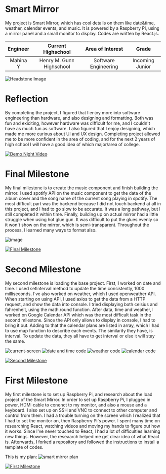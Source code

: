 ﻿# Smart Mirror
My project is Smart Mirror, which has cool details on them like date&time, weather, calendar events, and music. It is powered by a Raspberry Pi, using a mirror panel and a small monitor to display. Codes are written by React.js.

| **Engineer** | **Current Highschool** | **Area of Interest** | **Grade** |
|:--:|:--:|:--:|:--:|
| Mahina Y | Henry M. Gunn Highschool | Software Engineering | Incoming Junior

![Headstone Image](https://cdn.discordapp.com/attachments/632794105931628544/868193748914421780/unknown.png)

# Reflection
By completing the project, I figured that I enjoy more into software engineering than hardware, and also designing and formatting. Both was fun and exiciting, however hardware was difficult for me, and I couldn't have as much fun as software. I also figured that I enjoy designing, which made me more curious about UI and UX design. Completing project allowed me to be more confident in the area of coding, and for the next 2 years of high school I will have a good idea of which major/area of college.

[![Demo Night Video](https://res.cloudinary.com/marcomontalbano/image/upload/v1627064797/video_to_markdown/images/youtube--glrFa5X_bhg-c05b58ac6eb4c4700831b2b3070cd403.jpg)](https://www.youtube.com/watch?v=glrFa5X_bhg&ab_channel=BlueStampEng "Demo Night Video")

# Final Milestone
My final milestone is to create the music component and finish building the mirror. I used spotify API on the music component to get the data of the album cover and the song name of the current song playing in spotify. The most difficult part was the backend because I did not touch backend at all in this project, and I had to go slow to be accurate. It was a long pathway, but I still completed it within time. Finally, building up on actual mirror had a little struggle when using hot glue gun. It was difficult to put the glues evenly so it won't show on the mirror, which is semi-transparent. Throughout the process, I learned many ways to format also.

![image](https://user-images.githubusercontent.com/86208680/126826705-260d92fd-8812-43fc-aa72-cb4052ee29c3.png)

[![Final Milestone](https://res.cloudinary.com/marcomontalbano/image/upload/v1627061217/video_to_markdown/images/youtube--pV-glzvzfx4-c05b58ac6eb4c4700831b2b3070cd403.jpg)](https://www.youtube.com/watch?v=pV-glzvzfx4&ab_channel=BlueStampEng "Final Milestone")

# Second Milestone
My second milestone is loading the base project. First, I worked on date and time. I used setInterval method to update the time consistently, 1000 milliseconds. I've also worked on weather, which I used openweather API. When starting on using API, I used axios to get the data from a HTTP request, and show the data into console. I tried displaying both celsius and fahrenheit, using the math.round function. After data, time and weather, I worked on Google Calendar API which was the most difficult task in the second milestone. Since the API only allows to display in console, I had to bring it out. Adding to that the calendar plans are listed in array,  which I had to use map function to describe each events. The similarity they have, is interval. To update the data, they all have to get interval or else it will stay the same. 

![current-screen](https://user-images.githubusercontent.com/86208680/125990560-f2f45da7-f182-43a1-a131-23ec12521c8e.png)
![date and time code](https://user-images.githubusercontent.com/86208680/125989968-0dd969e4-0abb-4256-82b6-235e333ba5a3.png)
![weather code](https://user-images.githubusercontent.com/86208680/125990165-fa0ba0d6-872c-4778-8dd7-bdd840c1ec70.png)
![calendar code](https://user-images.githubusercontent.com/86208680/125990333-b042de9a-1bb2-4847-bc3e-0bd434b37b65.png)

[![Second Milestone](https://res.cloudinary.com/marcomontalbano/image/upload/v1627061264/video_to_markdown/images/youtube--kOc-aDEDqMg-c05b58ac6eb4c4700831b2b3070cd403.jpg)](https://www.youtube.com/watch?v=kOc-aDEDqMg&ab_channel=BlueStampEng "Second Milestone")

# First Milestone

My first milestone is to set up Raspberry Pi, and research about the load project of the Smart Mirror. In order to set up Raspberry Pi, I plugged in power, HDMI cable to conenct to my monitor, and also a mouse and a keyboard. I also set up on SSH and VNC to connect to other computer and control from them. I had a trouble turning on the screen which I realized that I had to set the monitor on, then Raspberry Pi's power. I spent many time on researching React, watching videos and moving my hands to figure out how it works. Since I've never touched to React, I had a lot of difficulties learning new things. However, the reseaarch helped me get clear idea of what React is. Afterwards, I forked a repository and followed the instructions to install a template of codes. 

This is my plan:
![smart mirror plan](https://user-images.githubusercontent.com/86208680/125983245-1f7d3d2c-04b0-400b-a60f-53addb83cce8.png)

[![First Milestone](https://res.cloudinary.com/marcomontalbano/image/upload/v1626452238/video_to_markdown/images/youtube--GjW4djhJulg-c05b58ac6eb4c4700831b2b3070cd403.jpg)](https://www.youtube.com/watch?v=GjW4djhJulg&ab_channel=BlueStampEng "First Milestone")
